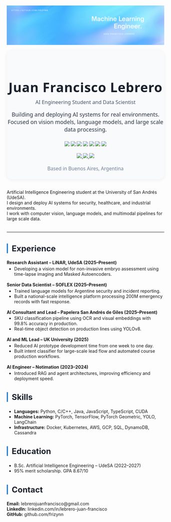 ![banner](banner.png)

<div align="center" style="font-family: 'Segoe UI', Arial, sans-serif; background: #f8fafc; border-radius: 18px; box-shadow: 0 2px 12px #0001; padding: 32px 0 24px 0; margin-bottom: 32px;">
  <h1 style="font-size:2.6rem; margin-bottom: 0.2em; color:#1a202c; letter-spacing:1px;">Juan Francisco Lebrero</h1>
  <h3 style="font-weight:400; color:#4a5568; margin-top:0;">AI Engineering Student and Data Scientist</h3>
  <p style="max-width:600px; margin: 0 auto 1.5em auto; color:#2d3748; font-size:1.1rem;">Building and deploying AI systems for real environments. Focused on vision models, language models, and large scale data processing.</p>
  <div style="margin: 18px 0 10px 0;">
    <img src="https://cdn.jsdelivr.net/gh/devicons/devicon/icons/python/python-original.svg" width="38" />
    <img src="https://cdn.jsdelivr.net/gh/devicons/devicon/icons/pytorch/pytorch-original.svg" width="38" />
    <img src="https://cdn.jsdelivr.net/gh/devicons/devicon/icons/tensorflow/tensorflow-original.svg" width="38" />
    <img src="https://cdn.jsdelivr.net/gh/devicons/devicon/icons/nodejs/nodejs-original.svg" width="38" />
    <img src="https://cdn.jsdelivr.net/gh/devicons/devicon/icons/docker/docker-original.svg" width="38" />
    <img src="https://cdn.jsdelivr.net/gh/devicons/devicon/icons/kubernetes/kubernetes-plain.svg" width="38" />
    <img src="https://cdn.jsdelivr.net/gh/devicons/devicon/icons/googlecloud/googlecloud-original.svg" width="38" />
  </div>
  <div style="margin-top: 18px;">
    <a href="mailto:lebrerojuanfrancisco@gmail.com">
      <img src="https://img.shields.io/badge/Gmail-D14836?style=flat&logo=gmail&logoColor=white"/>
    </a>
    <a href="https://www.linkedin.com/in/lebrero-juan-francisco/">
      <img src="https://img.shields.io/badge/LinkedIn-0077B5?style=flat&logo=linkedin&logoColor=white"/>
    </a>
    <a href="https://github.com/frizynn">
      <img src="https://img.shields.io/badge/GitHub-181717?style=flat&logo=github&logoColor=white"/>
    </a>
  </div>
  <div style="margin-top: 18px;">
    <span style="color:#718096; font-size:0.98rem;">Based in Buenos Aires, Argentina</span>
  </div>
</div>

Artificial Intelligence Engineering student at the University of San Andrés (UdeSA).  
I design and deploy AI systems for security, healthcare, and industrial environments.  
I work with computer vision, language models, and multimodal pipelines for large scale data.

<hr style="border: none; border-top: 2px solid #e2e8f0; margin: 32px 0 24px 0;"/>

<h2 style="color:#1a202c; font-size:1.6rem; border-left: 4px solid #3182ce; padding-left: 12px;">Experience</h2>

<div style="margin-bottom:1.2em;">
  <b>Research Assistant – LiNAR, UdeSA (2025–Present)</b>
  <ul style="margin-top:0.2em;">
    <li>Developing a vision model for non-invasive embryo assessment using time-lapse imaging and Masked Autoencoders.</li>
  </ul>
</div>

<div style="margin-bottom:1.2em;">
  <b>Senior Data Scientist – SOFLEX (2025–Present)</b>
  <ul style="margin-top:0.2em;">
    <li>Trained language models for Argentine security and incident reporting.</li>
    <li>Built a national-scale intelligence platform processing 200M emergency records with fast response.</li>
  </ul>
</div>

<div style="margin-bottom:1.2em;">
  <b>AI Consultant and Lead – Papelera San Andrés de Giles (2025–Present)</b>
  <ul style="margin-top:0.2em;">
    <li>SKU classification pipeline using OCR and visual embeddings with 99.8% accuracy in production.</li>
    <li>Real-time object detection on production lines using YOLOv8.</li>
  </ul>
</div>

<div style="margin-bottom:1.2em;">
  <b>AI and ML Lead – UK University (2025)</b>
  <ul style="margin-top:0.2em;">
    <li>Reduced AI prototype development time from one week to one day.</li>
    <li>Built intent classifier for large-scale lead flow and automated course production workflows.</li>
  </ul>
</div>

<div style="margin-bottom:1.2em;">
  <b>AI Engineer – Notimation (2023–2024)</b>
  <ul style="margin-top:0.2em;">
    <li>Introduced RAG and agent architectures, improving efficiency and deployment speed.</li>
  </ul>
</div>

<h2 style="color:#1a202c; font-size:1.6rem; border-left: 4px solid #3182ce; padding-left: 12px;">Skills</h2>
<ul style="margin-top:0;">
  <li><b>Languages:</b> Python, C/C++, Java, JavaScript, TypeScript, CUDA</li>
  <li><b>Machine Learning:</b> PyTorch, TensorFlow, PyTorch Geometric, YOLO, LangChain</li>
  <li><b>Infrastructure:</b> Docker, Kubernetes, AWS, GCP, SQL, DynamoDB, Cassandra</li>
</ul>

<h2 style="color:#1a202c; font-size:1.6rem; border-left: 4px solid #3182ce; padding-left: 12px;">Education</h2>
<ul style="margin-top:0;">
  <li>B.Sc. Artificial Intelligence Engineering – UdeSA (2022–2027)</li>
  <li>95% merit scholarship. GPA 8.67/10</li>
</ul>

<h2 style="color:#1a202c; font-size:1.6rem; border-left: 4px solid #3182ce; padding-left: 12px;">Contact</h2>
<b>Email:</b> lebrerojuanfrancisco@gmail.com<br/>
<b>LinkedIn:</b> linkedin.com/in/lebrero-juan-francisco<br/>
<b>GitHub:</b> github.com/frizynn
